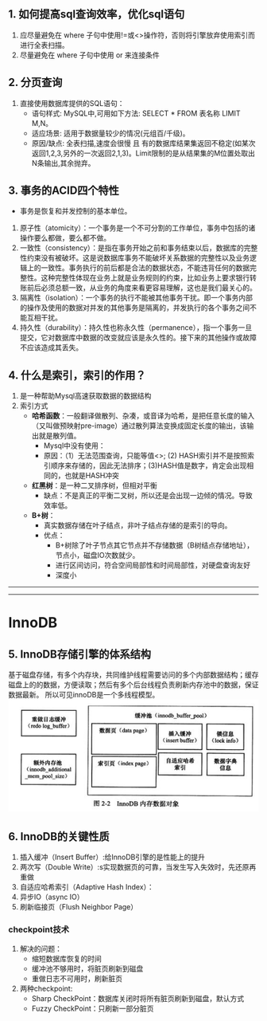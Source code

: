 ## 1. 如何提高sql查询效率，优化sql语句
1. 应尽量避免在 where 子句中使用!=或<>操作符，否则将引擎放弃使用索引而进行全表扫描。
2. 尽量避免在 where 子句中使用 or 来连接条件

## 2. 分页查询
1.  直接使用数据库提供的SQL语句：
	- 语句样式: MySQL中,可用如下方法: SELECT * FROM 表名称 LIMIT M,N。
	- 适应场景: 适用于数据量较少的情况(元组百/千级)。
	- 原因/缺点: 全表扫描,速度会很慢 且 有的数据库结果集返回不稳定(如某次返回1,2,3,另外的一次返回2,1,3)。Limit限制的是从结果集的M位置处取出N条输出,其余抛弃。


## 3. 事务的ACID四个特性
- 事务是恢复和并发控制的基本单位。
1. 原子性（atomicity）：一个事务是一个不可分割的工作单位，事务中包括的诸操作要么都做，要么都不做。
2. 一致性（consistency）：是指在事务开始之前和事务结束以后，数据库的完整性约束没有被破坏。这是说数据库事务不能破坏关系数据的完整性以及业务逻辑上的一致性。事务执行的前后都是合法的数据状态，不能违背任何的数据完整性。这种完整性体现在业务上就是业务规则的约束，比如业务上要求银行转账前后必须总额一致，从业务的角度来看更容易理解，这也是我们最关心的。
3. 隔离性（isolation）：一个事务的执行不能被其他事务干扰。即一个事务内部的操作及使用的数据对并发的其他事务是隔离的，并发执行的各个事务之间不能互相干扰。
4. 持久性（durability）：持久性也称永久性（permanence），指一个事务一旦提交，它对数据库中数据的改变就应该是永久性的。接下来的其他操作或故障不应该造成其丢失。 

## 4. 什么是索引，索引的作用？
1. 是一种帮助Mysql高速获取数据的数据结构
2. 索引方式
	- **哈希函数**：一般翻译做散列、杂凑，或音译为哈希，是把任意长度的输入（又叫做预映射pre-image）通过散列算法变换成固定长度的输出，该输出就是散列值。
		- Mysql中没有使用：
		- 原因：（1）无法范围查询，只能等值<>; (2) HASH索引并不是按照索引顺序来存储的，因此无法排序；(3)HASH值是数字，肯定会出现相同的，也就是HASH冲突
	- **红黑树**：是一种二叉排序树，但相对平衡
		- 缺点：不是真正的平衡二叉树，所以还是会出现一边倾的情况。导致效率低。
	- **B+树**：
		- 真实数据存储在叶子结点，非叶子结点存储的是索引的导向。
		- 优点：
			- B+树除了叶子节点其它节点并不存储数据（B树结点存储地址），节点小，磁盘IO次数就少。
			- 进行区间访问，符合空间局部性和时间局部性，对硬盘查询友好
			- 深度小
---
---
# InnoDB
## 5. InnoDB存储引擎的体系结构
基于磁盘存储，有多个内存块，共同维护线程需要访问的多个内部数据结构；缓存磁盘上的的数据，方便读取；然后有多个后台线程负责刷新内存池中的数据，保证数据最新。
所以可见innoDB是一个多线程模型。
![](MySQL_files/1.jpg)

## 6. InnoDB的关键性质
1. 插入缓冲（Insert Buffer）:给InnoDB引擎的是性能上的提升
2. 两次写（Double Write）:s实现数据页的可靠，当发生写入失效时，先还原再重做
3. 自适应哈希索引（Adaptive Hash Index）：
4. 异步IO（async IO）
5. 刷新临接页（Flush Neighbor Page）

### checkpoint技术
 1. 解决的问题：
	- 缩短数据库恢复的时间
	- 缓冲池不够用时，将脏页刷新到磁盘
	- 重做日志不可用时，刷新脏页
 2. 两种checkpoint:
	- Sharp CheckPoint：数据库关闭时将所有脏页刷新到磁盘，默认方式
	- Fuzzy CheckPoint：只刷新一部分脏页